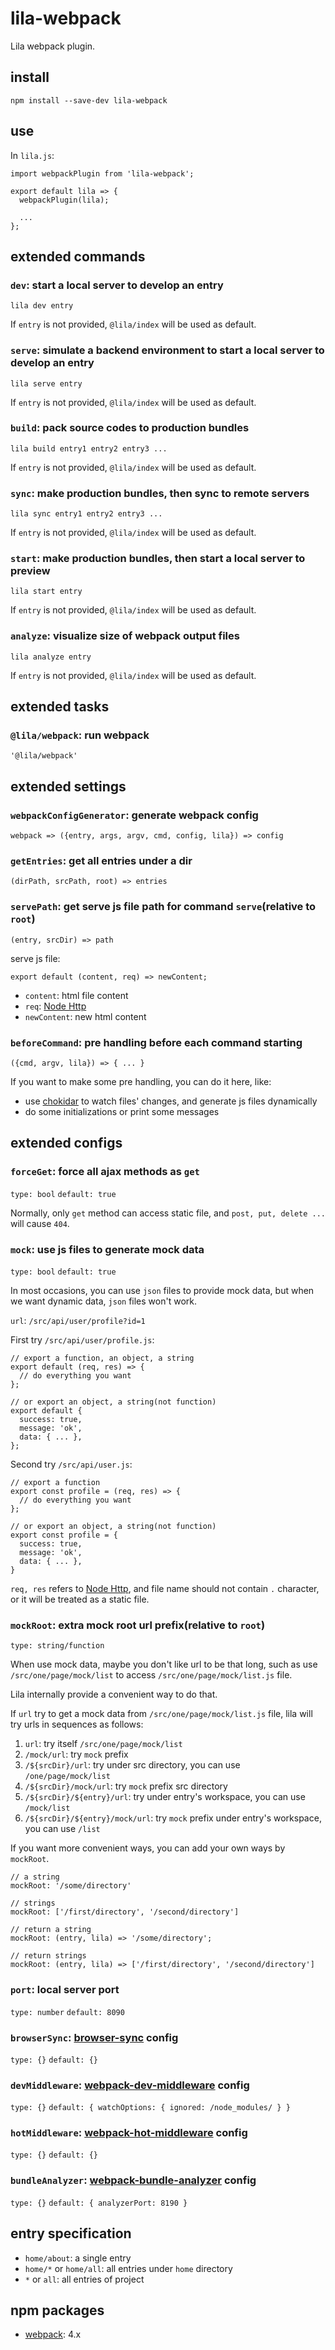 # lila-webpack

Lila webpack plugin.

## install

```
npm install --save-dev lila-webpack
```

## use

In `lila.js`:

```
import webpackPlugin from 'lila-webpack';

export default lila => {
  webpackPlugin(lila);

  ...
};
```

## extended commands

### `dev`: start a local server to develop an entry

```
lila dev entry
```

If `entry` is not provided, `@lila/index` will be used as default.

### `serve`: simulate a backend environment to start a local server to develop an entry

```
lila serve entry
```

If `entry` is not provided, `@lila/index` will be used as default.

### `build`: pack source codes to production bundles

```
lila build entry1 entry2 entry3 ...
```

If `entry` is not provided, `@lila/index` will be used as default.

### `sync`: make production bundles, then sync to remote servers

```
lila sync entry1 entry2 entry3 ...
```

If `entry` is not provided, `@lila/index` will be used as default.

### `start`: make production bundles, then start a local server to preview

```
lila start entry
```

If `entry` is not provided, `@lila/index` will be used as default.

### `analyze`: visualize size of webpack output files

```
lila analyze entry
```

If `entry` is not provided, `@lila/index` will be used as default.

## extended tasks

### `@lila/webpack`: run webpack

```
'@lila/webpack'
```

## extended settings

### `webpackConfigGenerator`: generate webpack config

```
webpack => ({entry, args, argv, cmd, config, lila}) => config
```

### `getEntries`: get all entries under a dir

```
(dirPath, srcPath, root) => entries
```

### `servePath`: get serve js file path for command `serve`(relative to `root`)

```
(entry, srcDir) => path
```

serve js file:

```
export default (content, req) => newContent;
```

- `content`: html file content
- `req`: [Node Http](https://nodejs.org/dist/latest-v8.x/docs/api/http.html)
- `newContent`: new html content

### `beforeCommand`: pre handling before each command starting

```
({cmd, argv, lila}) => { ... }
```

If you want to make some pre handling, you can do it here, like:

- use [chokidar](https://github.com/paulmillr/chokidar) to watch files' changes, and generate js files dynamically
- do some initializations or print some messages

## extended configs

### `forceGet`: force all ajax methods as `get`

`type: bool` `default: true`

Normally, only `get` method can access static file, and `post, put, delete ...` will cause `404`.

### `mock`: use js files to generate mock data

`type: bool` `default: true`

In most occasions, you can use `json` files to provide mock data, but when we want dynamic data, `json` files won't work.

`url`: `/src/api/user/profile?id=1`

First try `/src/api/user/profile.js`:

```
// export a function, an object, a string
export default (req, res) => {
  // do everything you want
};

// or export an object, a string(not function)
export default {
  success: true,
  message: 'ok',
  data: { ... },
};
```

Second try `/src/api/user.js`:

```
// export a function
export const profile = (req, res) => {
  // do everything you want
};

// or export an object, a string(not function)
export const profile = {
  success: true,
  message: 'ok',
  data: { ... },
}
```

`req, res` refers to [Node Http](https://nodejs.org/dist/latest-v8.x/docs/api/http.html), and file name should not contain `.` character, or it will be treated as a static file.

### `mockRoot`: extra mock root url prefix(relative to `root`)

`type: string/function`

When use mock data, maybe you don't like url to be that long, such as use `/src/one/page/mock/list` to access `/src/one/page/mock/list.js` file.

Lila internally provide a convenient way to do that.

If `url` try to get a mock data from `/src/one/page/mock/list.js` file, lila will try urls in sequences as follows:

1. `url`: try itself `/src/one/page/mock/list`
2. `/mock/url`: try `mock` prefix
3. `/${srcDir}/url`: try under src directory, you can use `/one/page/mock/list`
4. `/${srcDir}/mock/url`: try `mock` prefix src directory
5. `/${srcDir}/${entry}/url`: try under entry's workspace, you can use `/mock/list`
6. `/${srcDir}/${entry}/mock/url`: try `mock` prefix under entry's workspace, you can use `/list`

If you want more convenient ways, you can add your own ways by `mockRoot`.

```
// a string
mockRoot: '/some/directory'

// strings
mockRoot: ['/first/directory', '/second/directory']

// return a string
mockRoot: (entry, lila) => '/some/directory';

// return strings
mockRoot: (entry, lila) => ['/first/directory', '/second/directory']
```

### `port`: local server port

`type: number` `default: 8090`

### `browserSync`: [browser-sync](https://github.com/BrowserSync/browser-sync) config

`type: {}` `default: {}`

### `devMiddleware`: [webpack-dev-middleware](https://github.com/webpack/webpack-dev-middleware) config

`type: {}` `default: { watchOptions: { ignored: /node_modules/ } }`

### `hotMiddleware`: [webpack-hot-middleware](https://github.com/webpack-contrib/webpack-hot-middleware) config

`type: {}` `default: {}`

### `bundleAnalyzer`: [webpack-bundle-analyzer](https://github.com/webpack-contrib/webpack-bundle-analyzer) config

`type: {}` `default: { analyzerPort: 8190 }`

## entry specification

- `home/about`: a single entry
- `home/*` or `home/all`: all entries under `home` directory
- `*` or `all`: all entries of project

## npm packages

- [webpack](https://github.com/webpack/webpack): 4.x
